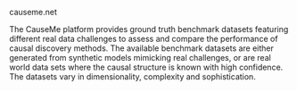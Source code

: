causeme.net

The CauseMe platform provides ground truth benchmark datasets featuring different real data challenges to assess and compare the performance of causal discovery methods. The available benchmark datasets are either generated from synthetic models mimicking real challenges, or are real world data sets where the causal structure is known with high confidence. The datasets vary in dimensionality, complexity and sophistication.

